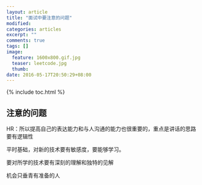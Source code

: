 ```yaml
---
layout: article
title: "面试中要注意的问题"
modified:
categories: articles
excerpt: ""
comments: true
tags: []
image: 
  feature: 1600x800.gif.jpg
  teaser: leetcode.jpg
  thumb:
date: 2016-05-17T20:50:29+08:00
---
```


{% include toc.html %}

## 注意的问题

HR：所以提高自己的表达能力和与人沟通的能力也很重要的，重点是讲话的思路要有逻辑性

平时基础，对新的技术要有敏感度，要能够学习。

要对所学的技术要有深刻的理解和独特的见解

机会只垂青有准备的人

